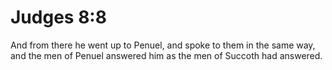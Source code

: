 # Judges 8:8

And from there he went up to Penuel, and spoke to them in the same way, and the men of Penuel answered him as the men of Succoth had answered.
